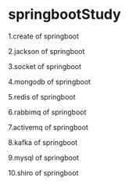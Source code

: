 # springbootStudy
1.create of springboot

2.jackson of springboot

3.socket of springboot

4.mongodb of springboot 

5.redis of springboot

6.rabbimq of springboot

7.activemq of springboot

8.kafka of springboot

9.mysql of springboot

10.shiro of springboot

